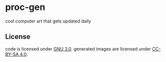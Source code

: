# proc-gen

cool computer art that gets updated daily

## License

code is licensed under [GNU 3.0](./LICENSE.md). generated images
are licensed under
[CC-BY-SA 4.0](https://creativecommons.org/licenses/by-sa/4.0/).
